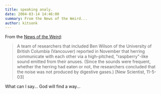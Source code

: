 ```yaml
---
title: speaking analy.
date: 2004-03-14 14:46:00
summary: From the News of the Weird...
author: kitsonk
---
```


From the [News of the Weird](https://web.archive.org/web/20050311003739/http://www.newsoftheweird.com/):

> A team of researchers that included Ben Wilson of the University of British Columbia (Vancouver) reported in November
> that herring communicate with each other via a high-pitched, "raspberry"-like sound emitted from their anuses. (Since
> the sounds were frequent, whether the herring had eaten or not, the researchers concluded that the noise was not
> produced by digestive gases.) [New Scientist, 11-5-03]

What can I say... God will find a way...
